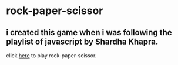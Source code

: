 # rock-paper-scissor

## i created this game when i was following the playlist of javascript by Shardha Khapra.

click [here](https://nimble-paprenjak-73a195.netlify.app/) to play rock-paper-scissor.
